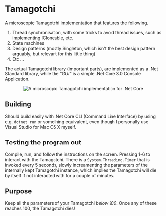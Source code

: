 
# Tamagotchi

A microscopic Tamagotchi implementation that features the following.

1. Thread synchronisation, with some tricks to avoid thread issues, such as implementing ICloneable, etc.
2. State machines
3. Design patterns (mostly Singleton, which isn't the best design pattern arguably, but relevant for this little thing)
4. Etc ...

The actual Tamagotchi library (important parts), are implemented as a .Net Standard library, while the _"GUI"_ is a simple
.Net Core 3.0 Console Application.

<p align="center">
<img alt="A microscopic Tamagotchi implementation for .Net Core" title="A microscopic Tamagotchi implementation for .Net Core" src="https://servergardens.files.wordpress.com/2020/04/tamagotchi-screenshot.png" />
</p>


## Building

Should build easily with .Net Core CLI (Command Line Interface) by using e.g. `dotnet run` or something equivalent, even
though I personally use Visual Studio for Mac OS X myself.

## Testing the program out

Compile, run, and follow the instructions on the screen. Pressing 1-6 to interact with the Tamagotchi. There is a
`System.Threading.Timer` that is invoked every 5 seconds, slowly increamenting the parameters of the internally kept
Tamagotchi instance, which implies the Tamagotchi will die by itself if not interacted with for a couple of minutes.

## Purpose

Keep all the parameters of your Tamagotchi _below 100_. Once any of these reaches 100, the Tamagotchi dies!
